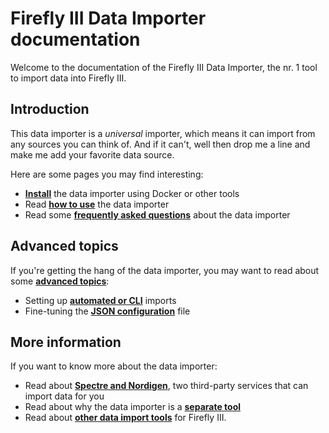 # Firefly III Data Importer documentation

Welcome to the documentation of the Firefly III Data Importer, the nr. 1 tool to import data into Firefly III.


## Introduction

This data importer is a *universal* importer, which means it can import from any sources you can think of. And if it can't, well then drop me a line and make me add your favorite data source.

Here are some pages you may find interesting:

- **[Install](installation/index.md)** the data importer using Docker or other tools
- Read **[how to use](how-to-use/index.md)** the data importer
- Read some **[frequently asked questions](faq/index.md)** about the data importer

## Advanced topics

If you're getting the hang of the data importer, you may want to read about some **[advanced topics](advanced/index.md)**:

- Setting up **[automated or CLI](advanced/automation.md)** imports
- Fine-tuning the **[JSON configuration](advanced/json.md)** file

## More information

If you want to know more about the data importer:

- Read about **[Spectre and Nordigen](faq/spectre-and-nordigen.md)**, two third-party services that can import data for you
- Read about why the data importer is a **[separate tool](more-information/separate-tool.md)**
- Read about **[other data import tools](more-information/other-tools.md)** for Firefly III.